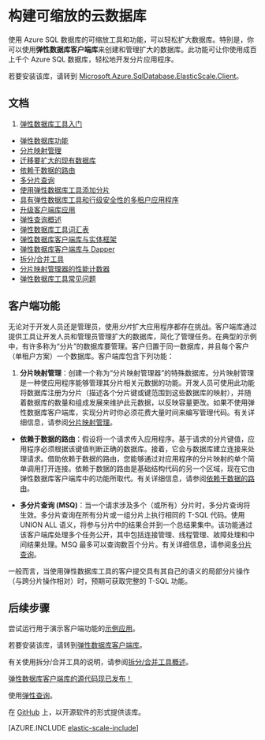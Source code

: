 <properties
    pageTitle="构建可缩放的云数据库 | Azure"
    description="使用弹性数据库客户端库构建可缩放的 .NET 数据库应用"
    services="sql-database"
    documentationCenter=""
    manager="jhubbard"
    authors="ddove"
    editor=""/>

<tags
    ms.service="sql-database"
    ms.workload="sql-database"
    ms.tgt_pltfrm="na"
    ms.devlang="na"
    ms.topic="article"
    ms.date="09/06/2016"
    wacn.date="12/19/2016"
    ms.author="ddove"/>  

# 构建可缩放的云数据库

使用 Azure SQL 数据库的可缩放工具和功能，可以轻松扩大数据库。特别是，你可以使用**弹性数据库客户端库**来创建和管理扩大的数据库。此功能可让你使用成百上千个 Azure SQL 数据库，轻松地开发分片应用程序。

若要安装该库，请转到 [Microsoft.Azure.SqlDatabase.ElasticScale.Client](https://www.nuget.org/packages/Microsoft.Azure.SqlDatabase.ElasticScale.Client)。

## 文档
1. [弹性数据库工具入门](/documentation/articles/sql-database-elastic-scale-get-started/)
* [弹性数据库功能](/documentation/articles/sql-database-elastic-scale-introduction/)
* [分片映射管理](/documentation/articles/sql-database-elastic-scale-shard-map-management/)
* [迁移要扩大的现有数据库](/documentation/articles/sql-database-elastic-convert-to-use-elastic-tools/)
* [依赖于数据的路由](/documentation/articles/sql-database-elastic-scale-data-dependent-routing/)
* [多分片查询](/documentation/articles/sql-database-elastic-scale-multishard-querying/)
* [使用弹性数据库工具添加分片](/documentation/articles/sql-database-elastic-scale-add-a-shard/)
* [具有弹性数据库工具和行级安全性的多租户应用程序](/documentation/articles/sql-database-elastic-tools-multi-tenant-row-level-security/)
* [升级客户端库应用](/documentation/articles/sql-database-elastic-scale-upgrade-client-library/) 
* [弹性查询概述](/documentation/articles/sql-database-elastic-query-overview/)
* [弹性数据库工具词汇表](/documentation/articles/sql-database-elastic-scale-glossary/)
* [弹性数据库客户端库与实体框架](/documentation/articles/sql-database-elastic-scale-use-entity-framework-applications-visual-studio/)
* [弹性数据库客户端库与 Dapper](/documentation/articles/sql-database-elastic-scale-working-with-dapper/)
* [拆分/合并工具](/documentation/articles/sql-database-elastic-scale-overview-split-and-merge/)
* [分片映射管理器的性能计数器](/documentation/articles/sql-database-elastic-database-client-library/) 
* [弹性数据库工具常见问题](/documentation/articles/sql-database-elastic-scale-faq/)

## 客户端功能

无论对于开发人员还是管理员，使用*分片*扩大应用程序都存在挑战。客户端库通过提供工具让开发人员和管理员管理扩大的数据库，简化了管理任务。在典型的示例中，有许多称为“分片”的数据库要管理。客户归置于同一数据库，并且每个客户（单租户方案）一个数据库。客户端库包含下列功能：

1.  **分片映射管理**：创建一个称为“分片映射管理器”的特殊数据库。分片映射管理是一种使应用程序能够管理其分片相关元数据的功能。开发人员可使用此功能将数据库注册为分片（描述各个分片键或键范围到这些数据库的映射），并随着数据库的数量和组成发展来维护此元数据，以反映容量更改。如果不使用弹性数据库客户端库，实现分片时你必须花费大量时间来编写管理代码。有关详细信息，请参阅[分片映射管理](/documentation/articles/sql-database-elastic-scale-shard-map-management/)。

* **依赖于数据的路由**：假设将一个请求传入应用程序。基于请求的分片键值，应用程序必须根据该键值判断正确的数据库。接着，它会与数据库建立连接来处理请求。借助依赖于数据的路由，您能够通过对应用程序的分片映射的单个简单调用打开连接。依赖于数据的路由是基础结构代码的另一个区域，现在它由弹性数据库客户端库中的功能所取代。有关详细信息，请参阅[依赖于数据的路由](/documentation/articles/sql-database-elastic-scale-data-dependent-routing/)。

* **多分片查询 (MSQ)**：当一个请求涉及多个（或所有）分片时，多分片查询将生效。多分片查询在所有分片或一组分片上执行相同的 T-SQL 代码。使用 UNION ALL 语义，将参与分片中的结果合并到一个总结果集中。该功能通过该客户端库处理多个任务公开，其中包括连接管理、线程管理、故障处理和中间结果处理。MSQ 最多可以查询数百个分片。有关详细信息，请参阅[多分片查询](/documentation/articles/sql-database-elastic-scale-multishard-querying/)。

一般而言，当使用弹性数据库工具的客户提交具有其自己的语义的局部分片操作（与跨分片操作相对）时，预期可获取完整的 T-SQL 功能。

## 后续步骤

尝试运行用于演示客户端功能的[示例应用](/documentation/articles/sql-database-elastic-scale-get-started/)。

若要安装该库，请转到[弹性数据库客户端库](http://www.nuget.org/packages/Microsoft.Azure.SqlDatabase.ElasticScale.Client)。

有关使用拆分/合并工具的说明，请参阅[拆分/合并工具概述](/documentation/articles/sql-database-elastic-scale-overview-split-and-merge/)。

[弹性数据库客户端库的源代码现已发布！](https://azure.microsoft.com/blog/elastic-database-client-library-is-now-open-sourced)

使用[弹性查询](/documentation/articles/sql-database-elastic-query-overview/)。

在 [GitHub](https://github.com/Azure/elastic-db-tools) 上，以开源软件的形式提供该库。


[AZURE.INCLUDE [elastic-scale-include](../../includes/elastic-scale-include.md)]

<!--Anchors-->
<!--Image references-->
[1]: ./media/sql-database-elastic-database-client-library/glossary.png

<!---HONumber=Mooncake_Quality_Review_1202_2016-->